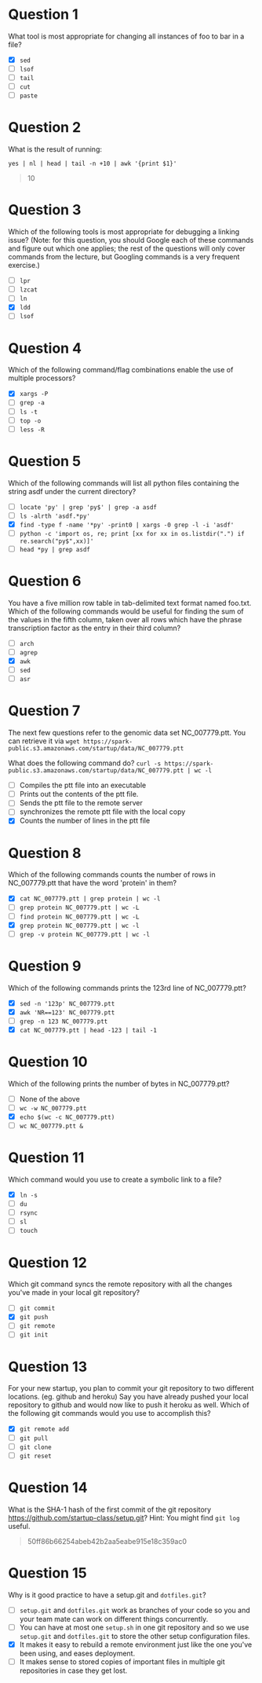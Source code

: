 # Question 1

What tool is most appropriate for changing all instances of foo to bar in a
file?

- [x] `sed`
- [ ] `lsof`
- [ ] `tail`
- [ ] `cut`
- [ ] `paste`

# Question 2

What is the result of running:

`yes | nl | head | tail -n +10 | awk '{print $1}'`

> 10


# Question 3

Which of the following tools is most appropriate for debugging a linking issue?
(Note: for this question, you should Google each of these commands and figure
out which one applies; the rest of the questions will only cover commands from
the lecture, but Googling commands is a very frequent exercise.)

- [ ] `lpr`
- [ ] `lzcat`
- [ ] `ln`
- [x] `ldd`
- [ ] `lsof`

# Question 4

Which of the following command/flag combinations enable the use of multiple
processors?

- [x] `xargs -P`
- [ ] `grep -a`
- [ ] `ls -t`
- [ ] `top -o`
- [ ] `less -R`

# Question 5

Which of the following commands will list all python files containing the
string asdf under the current directory?

- [ ] `locate 'py' | grep 'py$' | grep -a asdf`
- [ ] `ls -alrth 'asdf.*py'`
- [x] `find -type f -name '*py' -print0 | xargs -0 grep -l -i 'asdf'`
- [ ] `python -c 'import os, re; print [xx for xx in os.listdir(".") if re.search("py$",xx)]'`
- [ ] `head *py | grep asdf`

# Question 6

You have a five million row table in tab-delimited text format named foo.txt.
Which of the following commands would be useful for finding the sum of the
values in the fifth column, taken over all rows which have the phrase
transcription factor as the entry in their third column?

- [ ] `arch`
- [ ] `agrep`
- [x] `awk`
- [ ] `sed`
- [ ] `asr`

# Question 7

The next few questions refer to the genomic data set NC_007779.ptt.
You can retrieve it via
`wget https://spark-public.s3.amazonaws.com/startup/data/NC_007779.ptt`



What does the following command do?
`curl -s https://spark-public.s3.amazonaws.com/startup/data/NC_007779.ptt | wc -l`

- [ ] Compiles the ptt file into an executable
- [ ] Prints out the contents of the ptt file.
- [ ] Sends the ptt file to the remote server
- [ ] synchronizes the remote ptt file with the local copy
- [x] Counts the number of lines in the ptt file

# Question 8

Which of the following commands counts the number of rows in NC_007779.ptt that
have the word 'protein' in them?

- [x] `cat NC_007779.ptt | grep protein | wc -l`
- [ ] `grep protein NC_007779.ptt | wc -L`
- [ ] `find protein NC_007779.ptt | wc -L`
- [x] `grep protein NC_007779.ptt | wc -l`
- [ ] `grep -v protein NC_007779.ptt | wc -l`

# Question 9

Which of the following commands prints the 123rd line of NC_007779.ptt?

- [x] `sed -n '123p' NC_007779.ptt`
- [x] `awk 'NR==123' NC_007779.ptt`
- [ ] `grep -n 123 NC_007779.ptt`
- [x] `cat NC_007779.ptt | head -123 | tail -1`

# Question 10

Which of the following prints the number of bytes in NC_007779.ptt?

- [ ] None of the above
- [ ] `wc -w NC_007779.ptt`
- [x] `echo $(wc -c NC_007779.ptt)`
- [ ] `wc NC_007779.ptt &`

# Question 11

Which command would you use to create a symbolic link to a file?

- [x] `ln -s`
- [ ] `du`
- [ ] `rsync`
- [ ] `sl`
- [ ] `touch`

# Question 12

Which git command syncs the remote repository with all the changes you've made
in your local git repository?

- [ ] `git commit`
- [x] `git push`
- [ ] `git remote`
- [ ] `git init`

# Question 13

For your new startup, you plan to commit your git repository to two different
locations. (eg. github and heroku)
Say you have already pushed your local repository to github and would now like
to push it heroku as well.
Which of the following git commands would you use to accomplish this?

- [x] `git remote add`
- [ ] `git pull`
- [ ] `git clone`
- [ ] `git reset`

# Question 14

What is the SHA-1 hash of the first commit of the git repository
https://github.com/startup-class/setup.git?
Hint: You might find `git log` useful.

> 50ff86b66254abeb42b2aa5eabe915e18c359ac0

# Question 15

Why is it good practice to have a setup.git and `dotfiles.git`?

- [ ] `setup.git` and `dotfiles.git` work as branches of your code so you and
your team mate can work on different things concurrently.
- [ ] You can have at most one `setup.sh` in one git repository and so we use
`setup.git` and `dotfiles.git` to store the other setup configuration files.
- [x] It makes it easy to rebuild a remote environment just like the one you've
been using, and eases deployment.
- [ ] It makes sense to stored copies of important files in multiple git
repositories in case they get lost.

